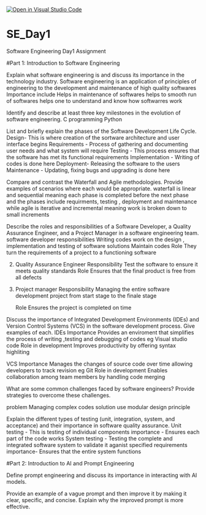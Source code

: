 [![Open in Visual Studio Code](https://classroom.github.com/assets/open-in-vscode-2e0aaae1b6195c2367325f4f02e2d04e9abb55f0b24a779b69b11b9e10269abc.svg)](https://classroom.github.com/online_ide?assignment_repo_id=15555508&assignment_repo_type=AssignmentRepo)
# SE_Day1
Software Engineering Day1 Assignment

#Part 1: Introduction to Software Engineering 

Explain what software engineering is and discuss its importance in the technology industry.
Software engineering is an application of principles of engineering to the development and maintenance of high quality softwares
Importance include
Helps in maintenance of softwares
helps to smooth run of softwares
helps one to understand and know how softwarres work

Identify and describe at least three key milestones in the evolution of software engineering.
C programming
Python


List and briefly explain the phases of the Software Development Life Cycle.
Design- This is where creation of the sortware architecture and user interface begins
Requirements - Process of gathering and documenting user needs and what system will require
Testing - This process ensures that the software has met its functional requirements
Implementation - Writing of codes is done here
Deployment- Releasing the software to the users
Maintenance - Updating, fixing bugs and upgrading is done here


Compare and contrast the Waterfall and Agile methodologies. Provide examples of scenarios where each would be appropriate.
waterfall is linear and sequential meaning each phase is completed before the next phase and the phases include requirments, testing , deployment and maintenance while agile is iterative and incremental  meaning work is broken down to small increments 
    
Describe the roles and responsibilities of a Software Developer, a Quality Assurance Engineer, and a Project Manager in a software engineering team.
software developer
responsibilities
Writing codes
work  on the design , implementation and testing of software solutions
Maintain codes
Role
They turn the requirements of a project to a functioning software

2) Quality Assurance Engineer
   Responsibility
   Test the software to ensure it meets quality standards
   Role
   Ensures that the final product is free from all defects

3) Project manager
   Responsibility
   Managing the entire software development project from start stage to the finale stage

   Role
   Ensures the project is completed on time


Discuss the importance of Integrated Development Environments (IDEs) and Version Control Systems (VCS) in the software development process. Give examples of each.
IDEs
Importance 
Provides an enviroment that simplifies the process of writing ,testing and debugging of codes eg Visual studio code
Role in development
Improves productivity by offering syntax highliting

VCS
Importance 
Manages the changes of source code over time allowing developers to track revision eg Git
Role in development
Enables collaboration among team members by handling code merging


What are some common challenges faced by software engineers? Provide strategies to overcome these challenges.

problem Managing complex codes
solution use modular design principle

Explain the different types of testing (unit, integration, system, and acceptance) and their importance in software quality assurance.
Unit testing - This is testing of individual components
importance - Ensures each part of the code works
System testing - Testing the complete and integrated software system to validate it aganist specified requirements
importance- Ensures that the entire system functions

#Part 2: Introduction to AI and Prompt Engineering


Define prompt engineering and discuss its importance in interacting with AI models.


Provide an example of a vague prompt and then improve it by making it clear, specific, and concise. Explain why the improved prompt is more effective.
